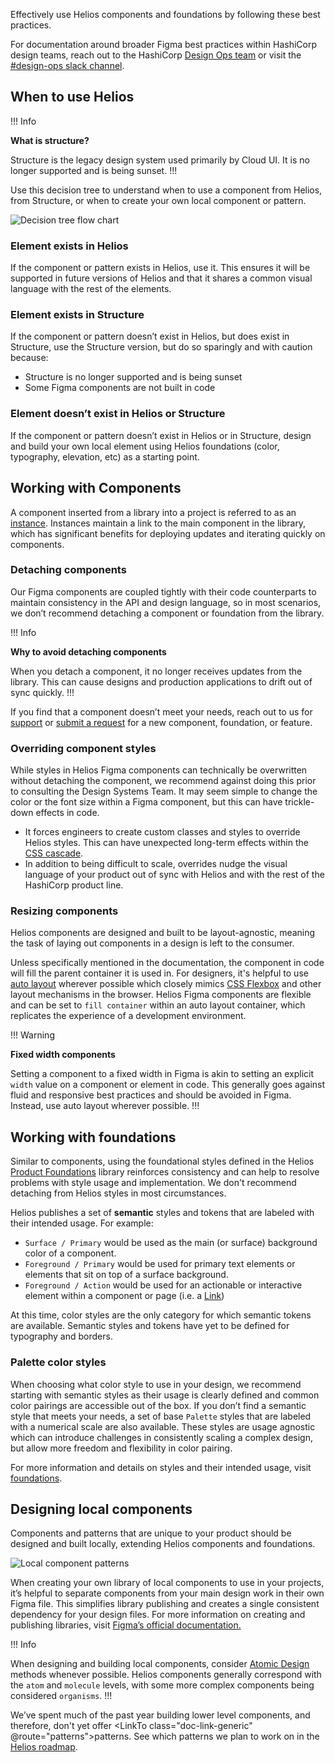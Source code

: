 Effectively use Helios components and foundations by following these best practices.

For documentation around broader Figma best practices within HashiCorp design teams, reach out to the HashiCorp [Design Ops team](https://sites.google.com/hashicorp.com/designknowledgehub/design-system) or visit the [#design-ops slack channel](https://hashicorp.slack.com/archives/C029GL8GJDV).

## When to use Helios

!!! Info

**What is structure?**

Structure is the legacy design system used primarily by Cloud UI. It is no longer supported and is being sunset.
!!!

Use this decision tree to understand when to use a component from Helios, from Structure, or when to create your own local component or pattern.

![Decision tree flow chart](/assets/getting-started/designers/hds-decision-tree.png)

### Element exists in Helios

If the component or pattern exists in Helios, use it. This ensures it will be supported in future versions of Helios and that it shares a common visual language with the rest of the elements.

### Element exists in Structure

If the component or pattern doesn’t exist in Helios, but does exist in Structure, use the Structure version, but do so sparingly and with caution because:

- Structure is no longer supported and is being sunset
- Some Figma components are not built in code

### Element doesn’t exist in Helios or Structure

If the component or pattern doesn’t exist in Helios or in Structure, design and build your own local element using Helios foundations (color, typography, elevation, etc) as a starting point.

## Working with Components

A component inserted from a library into a project is referred to as an [instance](https://help.figma.com/hc/en-us/articles/360039150173-Create-and-insert-component-instances). Instances maintain a link to the main component in the library, which has significant benefits for deploying updates and iterating quickly on components.

### Detaching components

Our Figma components are coupled tightly with their code counterparts to maintain consistency in the API and design language, so in most scenarios, we don’t recommend detaching a component or foundation from the library.

!!! Info

**Why to avoid detaching components**

When you detach a component, it no longer receives updates from the library. This can cause designs and production applications to drift out of sync quickly.
!!!

If you find that a component doesn’t meet your needs, reach out to us for [support](/support) or [submit a request](https://docs.google.com/forms/d/e/1FAIpQLScpMXgrUTVT5fYriu4Pp48r4Nl_eCPluVnJLg0Yg3NXsRWvIA/viewform) for a new component, foundation, or feature.

### Overriding component styles

While styles in Helios Figma components can technically be overwritten without detaching the component, we recommend against doing this prior to consulting the Design Systems Team. It may seem simple to change the color or the font size within a Figma component, but this can have trickle-down effects in code.

- It forces engineers to create custom classes and styles to override Helios styles. This can have unexpected long-term effects within the [CSS cascade](https://developer.mozilla.org/en-US/docs/Web/CSS/Cascade#:~:text=The%20cascade%20is%20an%20algorithm,a%20property%20on%20an%20element).
- In addition to being difficult to scale, overrides nudge the visual language of your product out of sync with Helios and with the rest of the HashiCorp product line.

### Resizing components

Helios components are designed and built to be layout-agnostic, meaning the task of laying out components in a design is left to the consumer.

Unless specifically mentioned in the documentation, the component in code will fill the parent container it is used in. For designers, it's helpful to use [auto layout](https://help.figma.com/hc/en-us/articles/5731482952599-Using-auto-layout#:~:text=You%20can%20add%20auto%20layout%20to%20a%20selected%20frame%2C%20component,and%20select%20Add%20Auto%20layout) wherever possible which closely mimics [CSS Flexbox](https://css-tricks.com/snippets/css/a-guide-to-flexbox/) and other layout mechanisms in the browser. Helios Figma components are flexible and can be set to `fill container` within an auto layout container, which replicates the experience of a development environment.

!!! Warning

**Fixed width components**

Setting a component to a fixed width in Figma is akin to setting an explicit `width` value on a component or element in code. This generally goes against fluid and responsive best practices and should be avoided in Figma. Instead, use auto layout wherever possible.
!!!

## Working with foundations

Similar to components, using the foundational styles defined in the Helios [Product Foundations](https://www.figma.com/file/oQsMzMMnynfPWpMEt91OpH/HDS-Product---Foundations?t=4kdgl88SMIiEYhbA-1) library reinforces consistency and can help to resolve problems with style usage and implementation. We don't recommend detaching from Helios styles in most circumstances.

Helios publishes a set of **semantic** styles and tokens that are labeled with their intended usage. For example:

- `Surface / Primary` would be used as the main (or surface) background color of a component.
- `Foreground / Primary` would be used for primary text elements or elements that sit on top of a surface background.
- `Foreground / Action` would be used for an actionable or interactive element within a component or page (i.e. a [Link](/components/link/standalone))

At this time, color styles are the only category for which semantic tokens are available. Semantic styles and tokens have yet to be defined for typography and borders.

### Palette color styles

When choosing what color style to use in your design, we recommend starting with semantic styles as their usage is clearly defined and common color pairings are accessible out of the box. If you don’t find a semantic style that meets your needs, a set of base `Palette` styles that are labeled with a numerical scale are also available. These styles are usage agnostic which can introduce challenges in consistently scaling a complex design, but allow more freedom and flexibility in color pairing.

For more information and details on styles and their intended usage, visit [foundations](/foundations).

## Designing local components

Components and patterns that are unique to your product should be designed and built locally, extending Helios components and foundations.

![Local component patterns](/assets/getting-started/designers/local-component-patterns.png)

When creating your own library of local components to use in your projects, it’s helpful to separate components from your main design work in their own Figma file. This simplifies library publishing and creates a single consistent dependency for your design files. For more information on creating and publishing libraries, visit [Figma’s official documentation.](https://www.figma.com/best-practices/components-styles-and-shared-libraries/organizing-and-creating-libraries/)

!!! Info

When designing and building local components, consider [Atomic Design](https://bradfrost.com/blog/post/atomic-web-design/) methods whenever possible. Helios components generally correspond with the `atom` and `molecule` levels, with some more complex components being considered `organisms`.
!!!

We’ve spent much of the past year building lower level components, and therefore, don't yet offer <LinkTo class="doc-link-generic" @route="patterns">patterns</LinkTo>. See which patterns we plan to work on in the [Helios roadmap](https://go.hashi.co/hds-rollout).